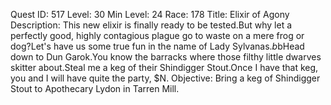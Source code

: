 Quest ID: 517
Level: 30
Min Level: 24
Race: 178
Title: Elixir of Agony
Description: This new elixir is finally ready to be tested.But why let a perfectly good, highly contagious plague go to waste on a mere frog or dog?Let's have us some true fun in the name of Lady Sylvanas.$b$bHead down to Dun Garok.You know the barracks where those filthy little dwarves skitter about.Steal me a keg of their Shindigger Stout.Once I have that keg, you and I will have quite the party, $N.
Objective: Bring a keg of Shindigger Stout to Apothecary Lydon in Tarren Mill.
